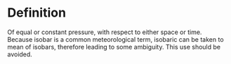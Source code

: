 # Definition

Of equal or constant pressure, with respect to either space or time.
Because isobar is a common meteorological term, isobaric can be taken to
mean of isobars, therefore leading to some ambiguity. This use should be
avoided.

